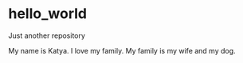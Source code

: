 # hello_world
Just another repository

My name is Katya. I love my family. My family is my wife and my dog. 

